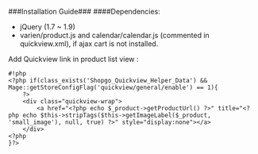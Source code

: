 ###Installation Guide###
####Dependencies:
*  jQuery (1.7 ~ 1.9)
* varien/product.js and calendar/calendar.js (commented in quickview.xml), if ajax cart is not installed.

Add Quickview link in product list view :

```
#!php
<?php if(class_exists('Shopgo_Quickview_Helper_Data') && Mage::getStoreConfigFlag('quickview/general/enable') == 1){
    ?>
    <div class="quickview-wrap">
        <a href="<?php echo $_product->getProductUrl() ?>" title="<?php echo $this->stripTags($this->getImageLabel($_product, 'small_image'), null, true) ?>" style="display:none"></a>
    </div>
<?php
}?>

```